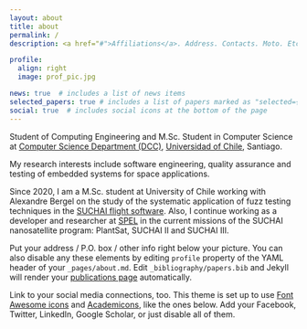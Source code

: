 ```yaml
---
layout: about
title: about
permalink: /
description: <a href="#">Affiliations</a>. Address. Contacts. Moto. Etc.

profile:
  align: right
  image: prof_pic.jpg

news: true  # includes a list of news items
selected_papers: true # includes a list of papers marked as "selected={true}"
social: true  # includes social icons at the bottom of the page
---
```

Student of Computing Engineering and M.Sc. Student in Computer Science at [Computer Science Department (DCC)](https://www.dcc.uchile.cl/dcc), [Universidad of Chile](https://www.uchile.cl/), Santiago.

My research interests include software engineering, quality assurance and testing of embedded systems for space applications.

Since 2020, I am a M.Sc. student at University of Chile working with Alexandre Bergel on the study of the systematic application of fuzz testing techniques in the [SUCHAI flight software](https://gitlab.com/spel-uchile/suchai-flight-software). Also, I continue working as a developer and researcher at [SPEL](https://spel.cl/) in the current missions of the SUCHAI nanosatellite program: PlantSat, SUCHAI II and SUCHAI III.

Put your address / P.O. box / other info right below your picture. You can also disable any these elements by editing `profile` property of the YAML header of your `_pages/about.md`. Edit `_bibliography/papers.bib` and Jekyll will render your [publications page](/al-folio/publications/) automatically.

Link to your social media connections, too. This theme is set up to use [Font Awesome icons](http://fortawesome.github.io/Font-Awesome/) and [Academicons](https://jpswalsh.github.io/academicons/), like the ones below. Add your Facebook, Twitter, LinkedIn, Google Scholar, or just disable all of them.
